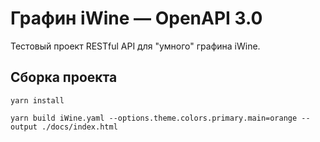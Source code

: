# Графин iWine — OpenAPI 3.0

Тестовый проект RESTful API для "умного" графина iWine.

## Сборка проекта

`yarn install`

`yarn build iWine.yaml --options.theme.colors.primary.main=orange --output ./docs/index.html`
